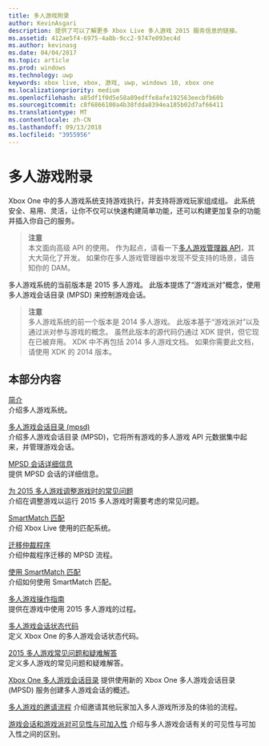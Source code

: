 ```yaml
---
title: 多人游戏附录
author: KevinAsgari
description: 提供了可以了解更多 Xbox Live 多人游戏 2015 服务信息的链接。
ms.assetid: 412ae5f4-6975-4a8b-9cc2-9747e093ec4d
ms.author: kevinasg
ms.date: 04/04/2017
ms.topic: article
ms.prod: windows
ms.technology: uwp
keywords: xbox live, xbox, 游戏, uwp, windows 10, xbox one
ms.localizationpriority: medium
ms.openlocfilehash: a85df1f0d5e58a89edffe8afe192563eecbfb60b
ms.sourcegitcommit: c8f6866100a4b38fdda8394ea185b02d7af66411
ms.translationtype: MT
ms.contentlocale: zh-CN
ms.lasthandoff: 09/13/2018
ms.locfileid: "3955956"
---
```

# <a name="multiplayer-appendix"></a>多人游戏附录

Xbox One 中的多人游戏系统支持游戏执行，并支持将游戏玩家组成组。 此系统安全、易用、灵活，让你不仅可以快速构建简单功能，还可以构建更加复杂的功能并插入你自己的服务。

> **注意**  
本文面向高级 API 的使用。  作为起点，请看一下[多人游戏管理器 API](../multiplayer-manager.md)，其大大简化了开发。  如果你在多人游戏管理器中发现不受支持的场景，请告知你的 DAM。

多人游戏系统的当前版本是 2015 多人游戏。 此版本提炼了“游戏派对”概念，使用多人游戏会话目录 (MPSD) 来控制游戏会话。

> **注意**  
多人游戏系统的前一个版本是 2014 多人游戏。 此版本基于“游戏派对”以及通过派对参与游戏的概念。 虽然此版本的源代码仍通过 XDK 提供，但它现在已被弃用。 XDK 中不再包括 2014 多人游戏文档。 如果你需要此文档，请使用 XDK 的 2014 版本。


## <a name="in-this-section"></a>本部分内容

[简介](introduction-to-the-multiplayer-system.md)  
介绍多人游戏系统。

[多人游戏会话目录 (mpsd)](multiplayer-session-directory.md)  
介绍多人游戏会话目录 (MPSD)，它将所有游戏的多人游戏 API 元数据集中起来，并管理游戏会话。

[MPSD 会话详细信息](mpsd-session-details.md)  
提供 MPSD 会话的详细信息。

[为 2015 多人游戏调整游戏时的常见问题](common-issues-when-adapting-multiplayer.md)  
介绍在调整游戏以运行 2015 多人游戏时需要考虑的常见问题。

[SmartMatch 匹配](smartmatch-matchmaking.md)  
介绍 Xbox Live 使用的匹配系统。

[迁移仲裁程序](migrating-an-arbiter.md)  
介绍仲裁程序迁移的 MPSD 流程。

[使用 SmartMatch 匹配](using-smartmatch-matchmaking.md)  
介绍如何使用 SmartMatch 匹配。

[多人游戏操作指南](multiplayer-how-tos.md)  
提供在游戏中使用 2015 多人游戏的过程。

[多人游戏会话状态代码](multiplayer-session-status-codes.md)  
定义 Xbox One 的多人游戏会话状态代码。

[2015 多人游戏常见问题和疑难解答](multiplayer-2015-faq.md)  
定义多人游戏的常见问题和疑难解答。

[Xbox One 多人游戏会话目录](xbox-one-multiplayer-session-directory.md) 提供使用新的 Xbox One 多人游戏会话目录 (MPSD) 服务创建多人游戏会话的概述。

[多人游戏的邀请流程](flows-for-multiplayer-game-invites.md) 介绍邀请其他玩家加入多人游戏所涉及的体验的流程。

[游戏会话和游戏派对可见性与可加入性](game-session-and-game-party-visibility-and-joinability.md) 介绍与多人游戏会话有关的可见性与可加入性之间的区别。
